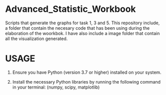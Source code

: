 # Advanced_Statistic_Workbook
Scripts that generate the graphs for task 1, 3 and 5. 
This repository include, a folder that contain the necesary code that has been using during the elaboration of the woorkbok. 
I have also include a image folder that contain all the visualization generated. 

# USAGE 

1. Ensure you have Python (version 3.7 or higher) installed on your system.

2. Install the necessary Python libraries by running the following command in your terminal: (numpy, scipy, matplotlib)
